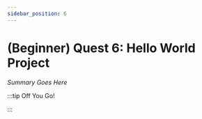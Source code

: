 ```yaml
---
sidebar_position: 6
---
```


# (Beginner) Quest 6: Hello World Project

_Summary Goes Here_

:::tip Off You Go!

<QuestButton text="Happy Questing" link='' />

:::

